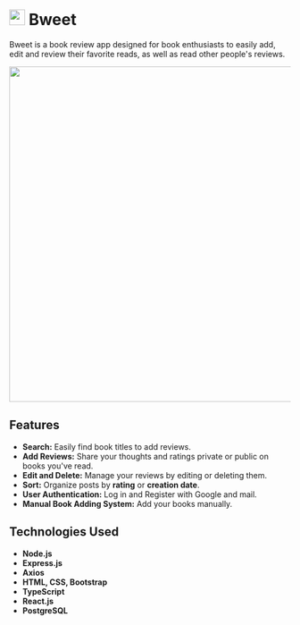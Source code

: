# <img src="https://github.com/erenxcolakx/Bweet/blob/main/client/public/images/favicon.png" width="28px"/> Bweet

Bweet is a book review app designed for book enthusiasts to easily add, edit and review their favorite reads, as well as read other people's reviews.

<img src="https://github.com/erenxcolakx/BookNotes/blob/main/public/images/Bweet.gif" width="600px"/>

## Features

- **Search:** Easily find book titles to add reviews.
- **Add Reviews:** Share your thoughts and ratings private or public on books you've read.
- **Edit and Delete:** Manage your reviews by editing or deleting them.
- **Sort:** Organize posts by **rating** or **creation date**.
- **User Authentication:** Log in and Register with Google and mail.
- **Manual Book Adding System:** Add your books manually.

## Technologies Used

- **Node.js**
- **Express.js**
- **Axios**
- **HTML, CSS, Bootstrap**
- **TypeScript**
- **React.js**
- **PostgreSQL**
